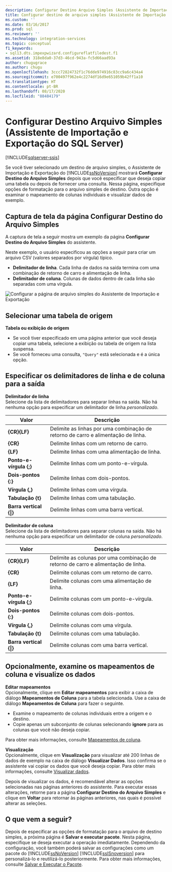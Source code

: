 ```yaml
---
description: Configurar Destino Arquivo Simples (Assistente de Importação e Exportação do SQL Server)
title: Configurar destino de arquivo simples (Assistente de Importação e Exportação do SQL Server) | Microsoft Docs
ms.custom: ''
ms.date: 03/16/2017
ms.prod: sql
ms.reviewer: ''
ms.technology: integration-services
ms.topic: conceptual
f1_keywords:
- sql13.dts.impexpwizard.configureflatfiledest.f1
ms.assetid: 318e8da0-37d3-46cd-943a-fc5d66aad93a
author: chugugrace
ms.author: chugu
ms.openlocfilehash: 3ccc72824732f1c76dde974916c83cc9a6c434a4
ms.sourcegitcommit: e700497f962e4c2274df16d9e651059b42ff1a10
ms.translationtype: HT
ms.contentlocale: pt-BR
ms.lasthandoff: 08/17/2020
ms.locfileid: "88484179"
---
```

# <a name="configure-flat-file-destination-sql-server-import-and-export-wizard"></a>Configurar Destino Arquivo Simples (Assistente de Importação e Exportação do SQL Server)

[!INCLUDE[sqlserver-ssis](../../includes/applies-to-version/sqlserver-ssis.md)]


  Se você tiver selecionado um destino de arquivo simples, o Assistente de Importação e Exportação do [!INCLUDE[ssNoVersion](../../includes/ssnoversion-md.md)] mostrará **Configurar Destino do Arquivo Simples** depois que você especificar que deseja copiar uma tabela ou depois de fornecer uma consulta. Nessa página, especifique opções de formatação para o arquivo simples de destino. Outra opção é examinar o mapeamento de colunas individuais e visualizar dados de exemplo.  
  
## <a name="screen-shot-of-the-configure-flat-file-destination-page"></a>Captura de tela da página Configurar Destino do Arquivo Simples  
 A captura de tela a seguir mostra um exemplo da página **Configurar Destino do Arquivo Simples** do assistente.
 
 Neste exemplo, o usuário especificou as opções a seguir para criar um arquivo CSV (valores separados por vírgula) típico.
-   **Delimitador de linha**. Cada linha de dados na saída termina com uma combinação de retorno de carro e alimentação de linha.
-   **Delimitador de coluna**. Colunas de dados dentro de cada linha são separadas com uma vírgula.

 ![Configurar a página de arquivo simples do Assistente de Importação e Exportação](../../integration-services/import-export-data/media/flat-file.png)
  
## <a name="pick-a-source-table"></a>Selecionar uma tabela de origem
 **Tabela ou exibição de origem**  
-   Se você tiver especificado em uma página anterior que você deseja copiar uma tabela, selecione a exibição ou tabela de origem na lista suspensa.
-   Se você forneceu uma consulta, `"Query"` está selecionada e é a única opção.  

## <a name="specify-row-and-column-delimiters-for-the-output"></a>Especificar os delimitadores de linha e de coluna para a saída
 **Delimitador de linha**  
 Selecione da lista de delimitadores para separar linhas na saída. Não há nenhuma opção para especificar um delimitador de linha *personalizado*.  
  
|Valor|Descrição|  
|-----------|-----------------|  
|**{CR}{LF}**|Delimite as linhas por uma combinação de retorno de carro e alimentação de linha.|  
|**{CR}**|Delimite linhas com um retorno de carro.|  
|**{LF}**|Delimite linhas com uma alimentação de linha.|  
|**Ponto-e-vírgula {;}**|Delimite linhas com um ponto-e-vírgula.|  
|**Dois-pontos {:}**|Delimite linhas com dois-pontos.|  
|**Vírgula {,}**|Delimite linhas com uma vírgula.|  
|**Tabulação {t}**|Delimite linhas com uma tabulação.|  
|**Barra vertical {&#124;}**|Delimite linhas com uma barra vertical.|  
  
 **Delimitador de coluna**  
 Selecione da lista de delimitadores para separar colunas na saída. Não há nenhuma opção para especificar um delimitador de coluna *personalizado*.  
  
|Valor|Descrição|  
|-----------|-----------------|  
|**{CR}{LF}**|Delimite as colunas por uma combinação de retorno de carro e alimentação de linha.|  
|**{CR}**|Delimite colunas com um retorno de carro.|  
|**{LF}**|Delimite colunas com uma alimentação de linha.|  
|**Ponto-e-vírgula {;}**|Delimite colunas com um ponto-e-vírgula.|  
|**Dois-pontos {:}**|Delimite colunas com dois-pontos.|  
|**Vírgula {,}**|Delimite colunas com uma vírgula.|  
|**Tabulação {t}**|Delimite colunas com uma tabulação.|  
|**Barra vertical {&#124;}**|Delimite colunas com uma barra vertical.|  

## <a name="optionally-review-column-mappings-and-preview-data"></a>Opcionalmente, examine os mapeamentos de coluna e visualize os dados

**Editar mapeamentos**   
Opcionalmente, clique em **Editar mapeamentos** para exibir a caixa de diálogo **Mapeamentos de Coluna** para a tabela selecionada. Use a caixa de diálogo **Mapeamentos de Coluna** para fazer o seguinte.
-   Examine o mapeamento de colunas individuais entre a origem e o destino.
-   Copie apenas um subconjunto de colunas selecionando **ignore** para as colunas que você não deseja copiar.

Para obter mais informações, consulte [Mapeamentos de coluna](../../integration-services/import-export-data/column-mappings-sql-server-import-and-export-wizard.md).  

**Visualização**  
Opcionalmente, clique em **Visualização** para visualizar até 200 linhas de dados de exemplo na caixa de diálogo **Visualizar Dados**. Isso confirma se o assistente vai copiar os dados que você deseja copiar. Para obter mais informações, consulte [Visualizar dados](../../integration-services/import-export-data/preview-data-dialog-box-sql-server-import-and-export-wizard.md).  
  
Depois de visualizar os dados, é recomendável alterar as opções selecionadas nas páginas anteriores do assistente. Para executar essas alterações, retorne para a página **Configurar Destino do Arquivo Simples** e clique em **Voltar** para retornar às páginas anteriores, nas quais é possível alterar as seleções.  

## <a name="whats-next"></a>O que vem a seguir?  
 Depois de especificar as opções de formatação para o arquivo de destino simples, a próxima página é **Salvar e executar pacote**. Nesta página, especifique se deseja executar a operação imediatamente. Dependendo da configuração, você também poderá salvar as configurações como um pacote do [!INCLUDE[ssNoVersion](../../includes/ssnoversion-md.md)] [!INCLUDE[ssISnoversion](../../includes/ssisnoversion-md.md)] para personalizá-lo e reutilizá-lo posteriormente. Para obter mais informações, consulte [Salvar e Executar o Pacote](../../integration-services/import-export-data/save-and-run-package-sql-server-import-and-export-wizard.md).  

